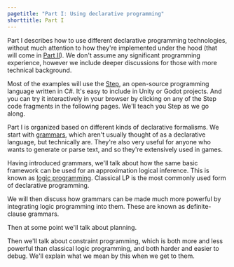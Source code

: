 ```yaml
---
pagetitle: "Part I: Using declarative programming"
shorttitle: Part I
---
```

Part I describes how to use different declarative programming technologies, without much attention to how they're implemented under the hood (that will come in [Part II](part_ii)).  We don't assume any significant programming experience, however we include deeper discussions for those with more technical background.

Most of the examples will use the [Step](https://github.com/ianhorswill/Step), an open-source programming language written in C#.  It's easy to include in Unity or Godot projects.  And you can try it interactively in your browser by clicking on any of the Step code fragments in the following pages.  We'll teach you Step as we go along.

Part I is organized based on different kinds of declarative formalisms.  We start with [grammars](grammars), which aren't usually thought of as a declarative language, but technically are.  They're also very useful for anyone who wants to generate or parse text, and so they're extensively used in games.

Having introduced grammars, we'll talk about how the same basic framework can be used for an approximation logical inference.  This is known as [logic programming](logic_programming).  Classical LP is the most commonly used form of declarative programming.

We will then discuss how grammars can be made much more powerful by integrating logic programming into them.  These are known as definite-clause grammars.

Then at some point we'll talk about planning.

Then we'll talk about constraint programming, which is both more and less powerful than classical logic programming, and both harder and easier to debug.  We'll explain what we mean by this when we get to them.